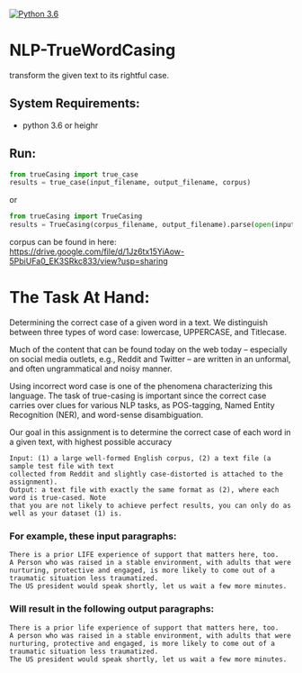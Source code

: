 [![Python 3.6](https://img.shields.io/badge/Python-3.6-3776AB)](https://www.python.org/downloads/release/python-360/)

# NLP-TrueWordCasing
transform the given text to its rightful case.

## System Requirements:
- python 3.6 or heighr


## Run:

```python
from trueCasing import true_case
results = true_case(input_filename, output_filename, corpus)
```

or

```python
from trueCasing import TrueCasing
results = TrueCasing(corpus_filename, output_filename).parse(open(input_filename, 'r', encoding="utf-8").read(), True)
```

corpus can be found in here:
https://drive.google.com/file/d/1Jz6tx15YiAow-5PbiUFa0_EK3SRkc833/view?usp=sharing

# The Task At Hand:

Determining the correct case of a given word in a text. We distinguish between three types of
word case: lowercase, UPPERCASE, and Titlecase.

Much of the content that can be found today on the web today – especially on social media
outlets, e.g., Reddit and Twitter – are written in an unformal, and often ungrammatical and
noisy manner.

Using incorrect word case is one of the phenomena characterizing this language.
The task of true-casing is important since the correct case carries over clues for various NLP
tasks, as POS-tagging, Named Entity Recognition (NER), and word-sense disambiguation.

Our goal in this assignment is to determine the correct case of each word in a given text, with
highest possible accuracy

    Input: (1) a large well-formed English corpus, (2) a text file (a sample test file with text
    collected from Reddit and slightly case-distorted is attached to the assignment).
    Output: a text file with exactly the same format as (2), where each word is true-cased. Note
    that you are not likely to achieve perfect results, you can only do as well as your dataset (1) is.

### For example, these input paragraphs:
    There is a prior LIFE experience of support that matters here, too.
    A Person who was raised in a stable environment, with adults that were
    nurturing, protective and engaged, is more likely to come out of a
    traumatic situation less traumatized.
    The US president would speak shortly, let us wait a few more minutes.

### Will result in the following output paragraphs:
    There is a prior life experience of support that matters here, too.
    A person who was raised in a stable environment, with adults that were
    nurturing, protective and engaged, is more likely to come out of a
    traumatic situation less traumatized.
    The US president would speak shortly, let us wait a few more minutes.
